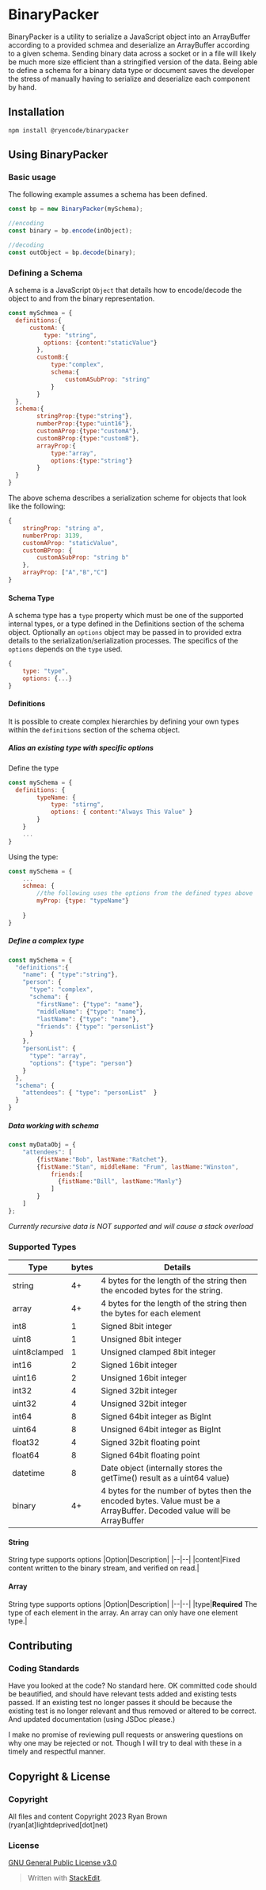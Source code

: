
# BinaryPacker
BinaryPacker is a utility to serialize a JavaScript object into an ArrayBuffer according to a provided schmea and deserialize an ArrayBuffer according to a given schema.
Sending binary data across a socket or in a file will likely be much more size efficient than a stringified version of the data.
Being able to define a schema for a binary data type or document saves the developer the stress of manually having to serialize and deserialize each component by hand.

## Installation
`npm install @ryencode/binarypacker`
## Using BinaryPacker
### Basic usage
The following example assumes a schema has been defined.
```js
const bp = new BinaryPacker(mySchema);

//encoding
const binary = bp.encode(inObject);

//decoding
const outObject = bp.decode(binary);
```
### Defining a Schema
A schema is a JavaScript `Object` that details how to encode/decode the object to and from the binary representation.

```js
const mySchmea = {
  definitions:{
	  customA: {
		  type: "string",
		  options: {content:"staticValue"}
		},
		customB:{
			type:"complex",
			schema:{
				customASubProp: "string"
			}
		}
  },
  schema:{
		stringProp:{type:"string"},
		numberProp:{type:"uint16"},
		customAProp:{type:"customA"},
		customBProp:{type:"customB"},
		arrayProp:{
			type:"array",
			options:{type:"string"}
		}
  }
}
```
The above schema describes a serialization scheme for objects that look like the following:
```js
{
	stringProp: "string a",
	numberProp: 3139,
	customAProp: "staticValue",
	customBProp: {
		customASubProp: "string b"
	},
	arrayProp: ["A","B","C"]
}
```
#### Schema Type
A schema type has a `type` property which must be one of the supported internal types, or a type defined in the Definitions section of the schema object.
Optionally an `options` object may be passed in to provided extra details to the serialization/serialization processes. The specifics of the `options` depends on the `type` used.
```js
{
	type: "type",
	options: {...}
}
```

#### Definitions
It is possible to create complex hierarchies by defining your own types within the `definitions` section of the schema object.
##### Alias an existing type with specific options
Define the type
```js
const mySchema = {
  definitions: {
		typeName: {
			type: "stirng",
			options: { content:"Always This Value" }
		}
	}
	...
}
```
Using the type:
```js
const mySchema = {
	...
	schmea: {
		//the following uses the options from the defined types above
		myProp: {type: "typeName"}
		
	}
}
```
##### Define a complex type
```js
const mySchema = {
  "definitions":{
    "name": { "type":"string"},
    "person": {
      "type": "complex",
      "schema": {
        "firstName": {"type": "name"},
        "middleName": {"type": "name"},
        "lastName": {"type": "name"},
        "friends": {"type": "personList"}
      }
    },
    "personList": {
      "type": "array",
      "options": {"type": "person"}
    }
  },
  "schema": {
    "attendees": { "type": "personList"  }
  }
}
```
##### Data working with schema
```js
const myDataObj = {
	"attendees": [
		{fistName:"Bob", lastName:"Ratchet"},
		{fistName:"Stan", middleName: "Frum", lastName:"Winston",
			friends:[
			  {fistName:"Bill", lastName:"Manly"}
			]
		}
	]
};
```
*Currently recursive data is NOT supported and will cause a stack overload*

### Supported Types
|Type|bytes|Details|
|--|--|--|
|string|4+|4 bytes for the length of the string then the encoded bytes for the string.|
|array|4+|4 bytes for the length of the string then the bytes for each element|
|int8|1|Signed 8bit integer|
|uint8|1|Unsigned 8bit integer|
|uint8clamped|1|Unsigned clamped 8bit integer|
|int16|2|Signed 16bit integer|
|uint16|2|Unsigned 16bit integer|
|int32|4|Signed 32bit integer|
|uint32|4|Unsigned 32bit integer|
|int64|8|Signed 64bit integer as BigInt|
|uint64|8|Unsigned 64bit integer as BigInt|
|float32|4|Signed 32bit floating point|
|float64|8|Signed 64bit floating point|
|datetime|8|Date object (internally stores the getTime() result as a uint64 value)|
|binary|4+|4 bytes for the number of bytes then the encoded bytes. Value must be a ArrayBuffer. Decoded value will be ArrayBuffer|

#### String
String type supports options
|Option|Description|
|--|--|
|content|Fixed content written to the binary stream, and verified on read.|

#### Array
String type supports options
|Option|Description|
|--|--|
|type|**Required** The type of each element in the array. An array can only have one element type.|

## Contributing
### Coding Standards
Have you looked at the code? No standard here.
OK committed code should be beautified, and should have relevant tests added and existing tests passed. If an existing test no longer passes it should be because the existing test is no longer relevant and thus removed or altered to be correct. And updated documentation (using JSDoc please.)

I make no promise of reviewing pull requests or answering questions on why one may be rejected or not. Though I will try to deal with these in a timely and respectful manner.

## Copyright & License
### Copyright
All files and content Copyright 2023 Ryan Brown (ryan[at]lightdeprived[dot]net)
### License
[GNU General Public License v3.0](https://choosealicense.com/licenses/gpl-3.0/)

> Written with [StackEdit](https://stackedit.io/).

